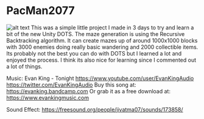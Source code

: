 # PacMan2077
![alt text](https://media.giphy.com/media/QVV2DgFMVLKR1ALFdh/giphy.gif)
This was a simple little project I made in 3 days to try and learn a bit of the new Unity DOTS.
The maze generation is using the Recursive Backtracking algorithm.
It can create mazes up of around 1000x1000 blocks with 3000 enemies doing really basic wandering and 2000 collectible items. 
Its probably not the best you can do with DOTS but I learned a lot and enjoyed the process.
I think its also nice for learning since I commented out a lot of things.
 
 
 
Music: Evan King - Tonight https://www.youtube.com/user/EvanKingAudio https://twitter.com/EvanKingAudio Buy this song at: https://evanking.bandcamp.com Or grab it as a free download at: https://www.evankingmusic.com

Sound Effect: https://freesound.org/people/jivatma07/sounds/173858/

